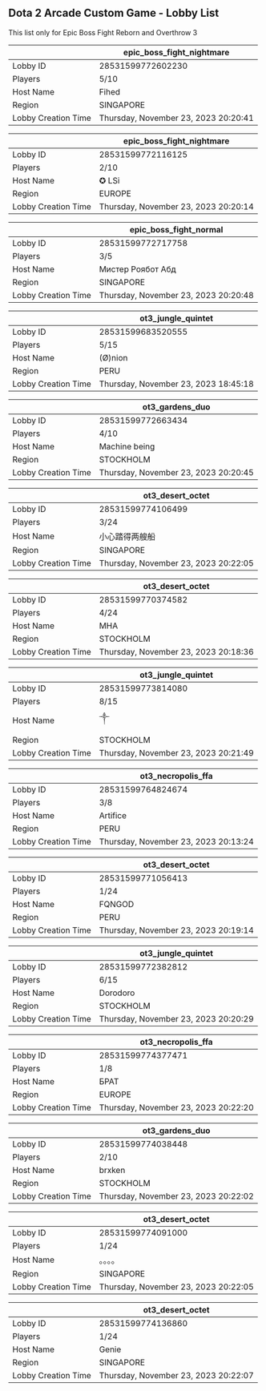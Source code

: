 ## Dota 2 Arcade Custom Game - Lobby List

This list only for Epic Boss Fight Reborn and Overthrow 3

|  | epic_boss_fight_nightmare |
| ------ | ------ |
| Lobby ID | 28531599772602230 |
| Players | 5/10 |
| Host Name | Fihed |
| Region | SINGAPORE |
| Lobby Creation Time | Thursday, November 23, 2023 20:20:41 |


|  | epic_boss_fight_nightmare |
| ------ | ------ |
| Lobby ID | 28531599772116125 |
| Players | 2/10 |
| Host Name | ✪ LSi |
| Region | EUROPE |
| Lobby Creation Time | Thursday, November 23, 2023 20:20:14 |


|  | epic_boss_fight_normal |
| ------ | ------ |
| Lobby ID | 28531599772717758 |
| Players | 3/5 |
| Host Name | Mистер Роябот Абд |
| Region | SINGAPORE |
| Lobby Creation Time | Thursday, November 23, 2023 20:20:48 |


|  | ot3_jungle_quintet |
| ------ | ------ |
| Lobby ID | 28531599683520555 |
| Players | 5/15 |
| Host Name | (Ø)nion |
| Region | PERU |
| Lobby Creation Time | Thursday, November 23, 2023 18:45:18 |


|  | ot3_gardens_duo |
| ------ | ------ |
| Lobby ID | 28531599772663434 |
| Players | 4/10 |
| Host Name | Machine being |
| Region | STOCKHOLM |
| Lobby Creation Time | Thursday, November 23, 2023 20:20:45 |


|  | ot3_desert_octet |
| ------ | ------ |
| Lobby ID | 28531599774106499 |
| Players | 3/24 |
| Host Name | 小心踏得两艘船 |
| Region | SINGAPORE |
| Lobby Creation Time | Thursday, November 23, 2023 20:22:05 |


|  | ot3_desert_octet |
| ------ | ------ |
| Lobby ID | 28531599770374582 |
| Players | 4/24 |
| Host Name | MHA |
| Region | STOCKHOLM |
| Lobby Creation Time | Thursday, November 23, 2023 20:18:36 |


|  | ot3_jungle_quintet |
| ------ | ------ |
| Lobby ID | 28531599773814080 |
| Players | 8/15 |
| Host Name | ༒ |
| Region | STOCKHOLM |
| Lobby Creation Time | Thursday, November 23, 2023 20:21:49 |


|  | ot3_necropolis_ffa |
| ------ | ------ |
| Lobby ID | 28531599764824674 |
| Players | 3/8 |
| Host Name | Artifice |
| Region | PERU |
| Lobby Creation Time | Thursday, November 23, 2023 20:13:24 |


|  | ot3_desert_octet |
| ------ | ------ |
| Lobby ID | 28531599771056413 |
| Players | 1/24 |
| Host Name | FQNGOD |
| Region | PERU |
| Lobby Creation Time | Thursday, November 23, 2023 20:19:14 |


|  | ot3_jungle_quintet |
| ------ | ------ |
| Lobby ID | 28531599772382812 |
| Players | 6/15 |
| Host Name | Dorodoro |
| Region | STOCKHOLM |
| Lobby Creation Time | Thursday, November 23, 2023 20:20:29 |


|  | ot3_necropolis_ffa |
| ------ | ------ |
| Lobby ID | 28531599774377471 |
| Players | 1/8 |
| Host Name | БРАТ |
| Region | EUROPE |
| Lobby Creation Time | Thursday, November 23, 2023 20:22:20 |


|  | ot3_gardens_duo |
| ------ | ------ |
| Lobby ID | 28531599774038448 |
| Players | 2/10 |
| Host Name | brxken |
| Region | STOCKHOLM |
| Lobby Creation Time | Thursday, November 23, 2023 20:22:02 |


|  | ot3_desert_octet |
| ------ | ------ |
| Lobby ID | 28531599774091000 |
| Players | 1/24 |
| Host Name | 。。。。 |
| Region | SINGAPORE |
| Lobby Creation Time | Thursday, November 23, 2023 20:22:05 |


|  | ot3_desert_octet |
| ------ | ------ |
| Lobby ID | 28531599774136860 |
| Players | 1/24 |
| Host Name | Genie |
| Region | SINGAPORE |
| Lobby Creation Time | Thursday, November 23, 2023 20:22:07 |


